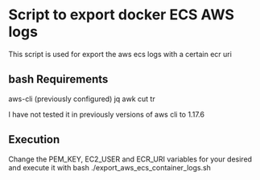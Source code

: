 # Script to export docker ECS AWS logs
This script is used for export the aws ecs logs with a certain ecr uri

## bash Requirements
aws-cli (previously configured)
jq
awk
cut
tr

I have not tested it in previously versions of aws cli to 1.17.6

## Execution
Change the PEM_KEY, EC2_USER and ECR_URI variables for your desired and execute it with bash ./export_aws_ecs_container_logs.sh

